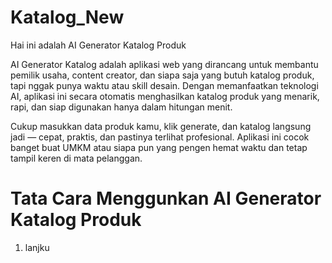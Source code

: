 # Katalog_New

Hai ini adalah AI Generator Katalog Produk 

AI Generator Katalog adalah aplikasi web yang dirancang untuk membantu pemilik usaha, content creator, dan siapa saja yang butuh katalog produk, tapi nggak punya waktu atau skill desain.
Dengan memanfaatkan teknologi AI, aplikasi ini secara otomatis menghasilkan katalog produk yang menarik, rapi, dan siap digunakan hanya dalam hitungan menit.

Cukup masukkan data produk kamu, klik generate, dan katalog langsung jadi — cepat, praktis, dan pastinya terlihat profesional.
Aplikasi ini cocok banget buat UMKM atau siapa pun yang pengen hemat waktu dan tetap tampil keren di mata pelanggan.


# Tata Cara Menggunkan AI Generator Katalog Produk

1. lanjku
